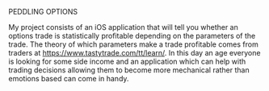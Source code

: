 PEDDLING OPTIONS

My project consists of an iOS application that will tell you whether an options trade is statistically profitable
depending on the parameters of the trade. The theory of which parameters make a trade profitable comes from traders at
https://www.tastytrade.com/tt/learn/. In this day an age everyone is looking for some side income and an application
which can help with trading decisions allowing them to become more mechanical rather than emotions based can come in handy.